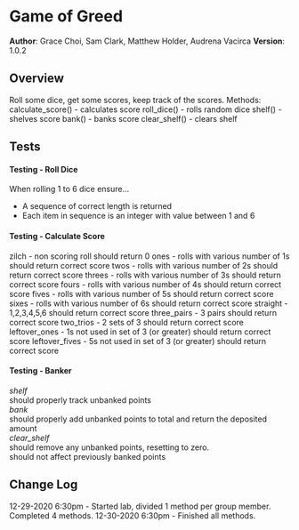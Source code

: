 # Game of Greed

**Author**: Grace Choi, Sam Clark, Matthew Holder, Audrena Vacirca
**Version**: 1.0.2

## Overview
Roll some dice, get some scores, keep track of the scores.
Methods:
calculate_score() - calculates score
roll_dice() - rolls random dice
shelf() - shelves score
bank() - banks score
clear_shelf() - clears shelf

## Tests
#### Testing - Roll Dice
When rolling 1 to 6 dice ensure…
- A sequence of correct length is returned
- Each item in sequence is an integer with value between 1 and 6

#### Testing - Calculate Score
zilch - non scoring roll should return 0
ones - rolls with various number of 1s should return correct score
twos - rolls with various number of 2s should return correct score
threes - rolls with various number of 3s should return correct score
fours - rolls with various number of 4s should return correct score
fives - rolls with various number of 5s should return correct score
sixes - rolls with various number of 6s should return correct score
straight - 1,2,3,4,5,6 should return correct score
three_pairs - 3 pairs should return correct score
two_trios - 2 sets of 3 should return correct score
leftover_ones - 1s not used in set of 3 (or greater) should return correct score
leftover_fives - 5s not used in set of 3 (or greater) should return correct score

#### Testing - Banker
*shelf*  
should properly track unbanked points  
*bank*  
should properly add unbanked points to total and return the deposited amount  
*clear_shelf*  
should remove any unbanked points, resetting to zero.  
should not affect previously banked points  

## Change Log
12-29-2020 6:30pm - Started lab, divided 1 method per group member. Completed 4 methods.
12-30-2020 6:30pm - Finished all methods. 

